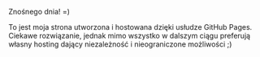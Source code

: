 Znośnego dnia! =)

To jest moja strona utworzona i hostowana dzięki usłudze GitHub Pages.
Ciekawe rozwiązanie, jednak mimo wszystko w dalszym ciągu preferują własny hosting dający niezależność i nieograniczone możliwości ;)
